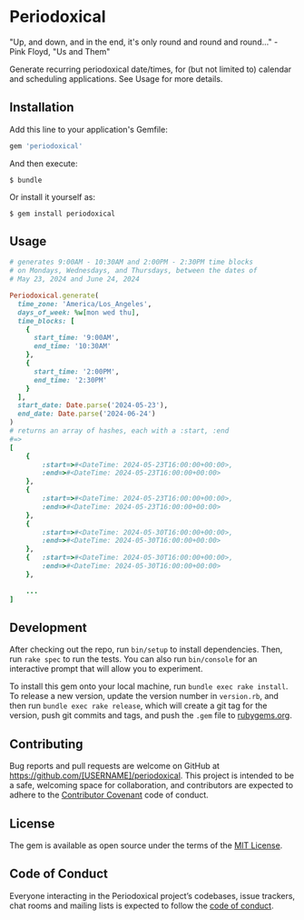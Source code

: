 # Periodoxical

"Up, and down, and in the end, it's only round and round and round..." - Pink Floyd, "Us and Them"

Generate recurring periodoxical date/times, for (but not limited to) calendar and scheduling applications. See Usage for more details.

## Installation

Add this line to your application's Gemfile:

```ruby
gem 'periodoxical'
```

And then execute:

    $ bundle

Or install it yourself as:

    $ gem install periodoxical

## Usage

```rb
# generates 9:00AM - 10:30AM and 2:00PM - 2:30PM time blocks
# on Mondays, Wednesdays, and Thursdays, between the dates of
# May 23, 2024 and June 24, 2024

Periodoxical.generate(
  time_zone: 'America/Los_Angeles',
  days_of_week: %w[mon wed thu],
  time_blocks: [
    {
      start_time: '9:00AM',
      end_time: '10:30AM'
    },
    {
      start_time: '2:00PM',
      end_time: '2:30PM'
    }
  ],
  start_date: Date.parse('2024-05-23'),
  end_date: Date.parse('2024-06-24')
)
# returns an array of hashes, each with a :start, :end
#=> 
[
    {
        :start=>#<DateTime: 2024-05-23T16:00:00+00:00>,
        :end=>#<DateTime: 2024-05-23T16:00:00+00:00>
    },
    {
        :start=>#<DateTime: 2024-05-23T16:00:00+00:00>,
        :end=>#<DateTime: 2024-05-23T16:00:00+00:00>
    },
    {
        :start=>#<DateTime: 2024-05-30T16:00:00+00:00>,
        :end=>#<DateTime: 2024-05-30T16:00:00+00:00>
    },
    {   :start=>#<DateTime: 2024-05-30T16:00:00+00:00>,
        :end=>#<DateTime: 2024-05-30T16:00:00+00:00>
    },

    ...
]
```

## Development

After checking out the repo, run `bin/setup` to install dependencies. Then, run `rake spec` to run the tests. You can also run `bin/console` for an interactive prompt that will allow you to experiment.

To install this gem onto your local machine, run `bundle exec rake install`. To release a new version, update the version number in `version.rb`, and then run `bundle exec rake release`, which will create a git tag for the version, push git commits and tags, and push the `.gem` file to [rubygems.org](https://rubygems.org).

## Contributing

Bug reports and pull requests are welcome on GitHub at https://github.com/[USERNAME]/periodoxical. This project is intended to be a safe, welcoming space for collaboration, and contributors are expected to adhere to the [Contributor Covenant](http://contributor-covenant.org) code of conduct.

## License

The gem is available as open source under the terms of the [MIT License](https://opensource.org/licenses/MIT).

## Code of Conduct

Everyone interacting in the Periodoxical project’s codebases, issue trackers, chat rooms and mailing lists is expected to follow the [code of conduct](https://github.com/[USERNAME]/periodoxical/blob/master/CODE_OF_CONDUCT.md).
